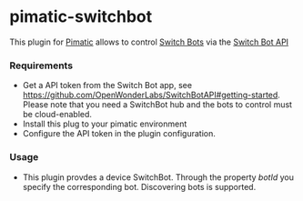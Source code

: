 pimatic-switchbot
=======================

This plugin for [Pimatic](https://pimatic.org) allows to control [Switch Bots](https://www.switch-bot.com) via the [Switch Bot API](https://github.com/OpenWonderLabs/SwitchBotAPI)

### Requirements
* Get a API token from the Switch Bot app, see https://github.com/OpenWonderLabs/SwitchBotAPI#getting-started. Please note that you need a SwitchBot hub and the bots to control must be cloud-enabled. 
* Install this plug to your pimatic environment
* Configure the API token in the plugin configuration.

### Usage
* This plugin provdes a device SwitchBot. Through the property *botId* you specify the corresponding bot. Discovering bots is supported.

